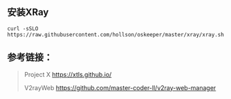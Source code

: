 ## 安装XRay

```shell
curl -sSLO https://raw.githubusercontent.com/hollson/oskeeper/master/xray/xray.sh|bash
```


## 参考链接：

> Project X  https://xtls.github.io/
> 
> V2rayWeb https://github.com/master-coder-ll/v2ray-web-manager

